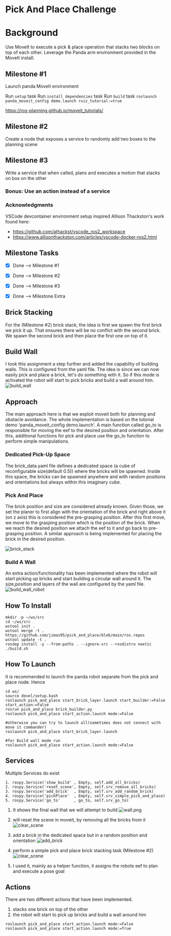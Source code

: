 # Pick And Place Challenge

# Background
Use MoveIt to execute a pick & place operation that stacks two blocks on top of each other. Leverage the Panda arm environment provided in the MoveIt install.

## Milestone #1

Launch panda MoveIt environment

Run `setup` task
Run `install dependencies` task
Run `build` task
`roslaunch panda_moveit_config demo.launch rviz_tutorial:=true`

https://ros-planning.github.io/moveit_tutorials/

## Milestone #2

Create a node that exposes a service to randomly add two boxes to the planning scene

## Milestone #3

Write a service that when called, plans and executes a motion that stacks on box on the other

### Bonus: Use an action instead of a service

### Acknowledgments

VSCode devcontainer environment setup inspired Allison Thackston's work found here:
- https://github.com/athackst/vscode_ros2_workspace
- https://www.allisonthackston.com/articles/vscode-docker-ros2.html


## Milestone Tasks 
- [x] Done --> Milestone #1
- [x] Done --> Milestone #2
- [x] Done --> Milestone #3
- [x] Done --> Milestone Extra



## Brick Stacking
For the (Milestone #2) brick stack, the idea is first we spawn the first brick we pick it up. That ensures there will be no conflict with the second brick. We spawn the second brick and then place the first one on top of it.

## Build Wall
I took this assignment a step further and added the capability of building walls. This is configured from the yaml file. The idea is since we can now easily pick and place a brick, let's do something with it. So if this mode is activated the robot will start to pick bricks and build a wall around him.
![build_wall](https://github.com/jimas95/pick_and_place/blob/main/gifs/build_wall.gif)



## Approach
The main approach here is that we exploit moveit both for planning and obstacle avoidance. The whole implementation is based on the tutorial demo 'panda_moveit_config demo.launch'. A main function called go_to is responsible for moving the eef to the desired position and orientation. After this, additional functions for pick and place use the go_to function to perform simple manipulations. 

### Dedicated Pick-Up Space
The brick_data.yaml file defines a dedicated space (a cube of reconfigurable size(default 0.5)) where the bricks will be spawned. Inside this space, the bricks can be spawned anywhere and with random positions and orientations but always within this imaginary cube. 

### Pick And Place 
The brick position and size are considered already known. Given those, we set the planer to first align with the orientation of the brick and right above it (on z axis) this is considered the pre-grasping position. After this first move, we move to the grasping position which is the position of the brick. When we reach the desired position we attach the eef to it and go back to pre-grasping position. A similar approach is being implemented for placing the brick in the desired position.

![brick_stack](https://github.com/jimas95/pick_and_place/blob/main/gifs/brick_stack.gif)


### Build A Wall
An extra action/functionality has been implemented where the robot will start picking up bricks and start building a circular wall around it. The size,position and layers of the wall are configured by the yaml file. 
![build_wall_robot](https://github.com/jimas95/pick_and_place/blob/main/gifs/build_wall_robot.gif)


## How To Install
```
mkdir -p ~/ws/src
cd ~/ws/src
wstool init .
wstool merge -t . https://github.com/jimas95/pick_and_place/blob/main/ros.repos
wstool update -t .
rosdep install -y --from-paths . --ignore-src --rosdistro noetic
./build.sh
```

## How To Launch
It is recommended to launch the panda robot separate from the pick and place node. Hence 
```
cd ws/
source devel/setup.bash
roslaunch pick_and_place start_brick_layer.launch start_builder:=False start_action:=False
rosrun pick_and_place brick_builder.py
roslaunch pick_and_place start_action.launch mode:=False

#otherwise you can try to launch all(sometimes does not connect with move it commander)
roslaunch pick_and_place start_brick_layer.launch

#for Build wall mode run 
roslaunch pick_and_place start_action.launch mode:=False
```
## Services
Multiple Services do exist 
```
1. rospy.Service('show_build' , Empty, self.add_all_bricks)
2. rospy.Service('reset_scene', Empty, self.srv_remove_all_bricks)
3. rospy.Service('add_brick'  , Empty, self.srv_add_random_brick)
4. rospy.Service('pickPlace'  , Empty, self.srv_simple_pick_and_place)
5. rospy.Service('go_to'      , go_to, self.srv_go_to)
```

1. It shows the final wall that we will attempt to build 
![wall.png](https://github.com/jimas95/pick_and_place/blob/main/gifs/wall.png)

2. will reset the scene in moveit, by removing all the bricks from it
![clear_scene](https://github.com/jimas95/pick_and_place/blob/main/gifs/clear_scene.gif)

3. add a brick in the dedicated space but in a random position and orientation
![add_brick](https://github.com/jimas95/pick_and_place/blob/main/gifs/add_brick.gif)

4. perform a simple pick and place brick stacking task (Milestone #2)
![clear_scene](https://github.com/jimas95/pick_and_place/blob/main/gifs/brick_stack.gif)

5. I used it, mainly as a helper function, it assigns the robots eef to plan and execute a pose goal 



## Actions
There are two different actions that have been implemented.
1. stacks one brick on top of the other 
2. the robot will start to pick up bricks and build a wall around him 

```
roslaunch pick_and_place start_action.launch mode:=False
roslaunch pick_and_place start_action.launch mode:=True

```